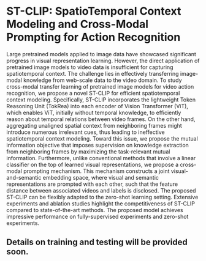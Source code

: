 # ST-CLIP: SpatioTemporal Context Modeling and Cross-Modal Prompting for Action Recognition

Large pretrained models applied to image data have showcased significant progress in visual representation learning. However, the direct application of pretrained image models to video data is insufficient for capturing spatiotemporal context. The challenge lies in effectively transferring image-modal knowledge from web-scale data to the video domain. To study cross-modal transfer learning of pretrained image models for video action recognition, we propose a novel ST-CLIP for efficient spatiotemporal context modeling. Specifically, ST-CLIP incorporates the lightweight Token Reasoning Unit (TokRea) into each encoder of Vision Transformer (ViT), which enables ViT, initially without temporal knowledge, to efficiently reason about temporal relations between video frames. On the other hand, aggregating unaligned spatial context from neighboring frames might introduce numerous irrelevant cues, thus leading to ineffective spatiotemporal context modeling. Toward this issue, we propose the mutual information objective that imposes supervision on knowledge extraction from neighboring frames by maximizing the task-relevant mutual information. Furthermore, unlike conventional methods that involve a linear classifier on the top of learned visual representations, we propose a cross-modal prompting mechanism. This mechanism constructs a joint visual-and-semantic embedding space, where visual and semantic representations are prompted with each other, such that the feature distance between associated videos and labels is disclosed. The proposed ST-CLIP can be flexibly adapted to the zero-shot learning setting. Extensive experiments and ablation studies highlight the competitiveness of ST-CLIP compared to state-of-the-art methods. The proposed model achieves impressive performance on fully-supervised experiments and zero-shot experiments.


## Details on training and testing will be provided soon.
